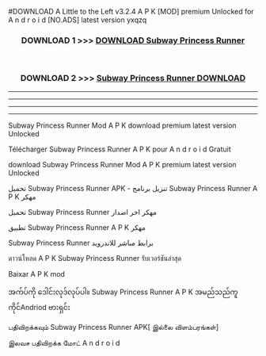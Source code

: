 #DOWNLOAD A Little to the Left v3.2.4 A P K [MOD] premium Unlocked for A n d r o i d [NO.ADS] latest version yxqzq 



<div align="center">

<h3>DOWNLOAD 1 >>> <a href="https://downloadmod1.web.app/?judul=Subway Princess Runner ">DOWNLOAD Subway Princess Runner </a></h3><br>

<h3>DOWNLOAD 2 >>> <a href="https://downloadmod1.web.app/?judul=Subway Princess Runner ">Subway Princess Runner  DOWNLOAD </a></h3>

</div>


----------------------------------------------------------

----------------------------------------------------------

----------------------------------------------------------

----------------------------------------------------------


Subway Princess Runner  Mod A P K download premium latest version Unlocked

Télécharger Subway Princess Runner  A P K pour A n d r o i d Gratuit

download Subway Princess Runner  Mod A P K premium latest version Unlocked

تحميل Subway Princess Runner  APK - تنزيل برنامج Subway Princess Runner  A P K مهكر

تحميل Subway Princess Runner  مهكر اخر اصدار

تطبيق Subway Princess Runner  A P K مهكر

Subway Princess Runner  برابط مباشر للاندرويد

ดาวน์โหลด A P K Subway Princess Runner  รับเวอร์ชันล่าสุด

Baixar A P K mod

အက်ပ်ကို ဒေါင်းလုဒ်လုပ်ပါ။ Subway Princess Runner  A P K အမည်သည်ကူကိုင်Andriod ဗားရှင်း

பதிவிறக்கவும் Subway Princess Runner  APK[ இல்லை விளம்பரங்கள்] 
 
இலவச பதிவிறக்க மோட் A n d r o i d




